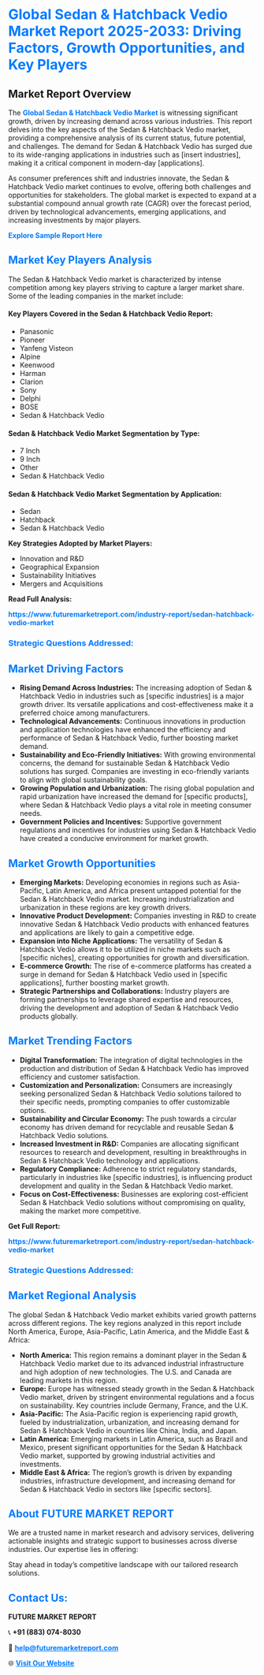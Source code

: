 <h1 style="color: #007BFF;">Global Sedan & Hatchback Vedio Market Report 2025-2033: Driving Factors, Growth Opportunities, and Key Players</h1>

<section id="overview">
<h2>Market Report Overview</h2>
<p>The <a href="https://www.futuremarketreport.com/industry-report/sedan-hatchback-vedio-market" style="color: #007BFF; text-decoration: none;"><strong>Global Sedan & Hatchback Vedio Market</strong></a> is witnessing significant growth, driven by increasing demand across various industries. This report delves into the key aspects of the Sedan & Hatchback Vedio market, providing a comprehensive analysis of its current status, future potential, and challenges. The demand for Sedan & Hatchback Vedio has surged due to its wide-ranging applications in industries such as [insert industries], making it a critical component in modern-day [applications].</p>
<p>As consumer preferences shift and industries innovate, the Sedan & Hatchback Vedio market continues to evolve, offering both challenges and opportunities for stakeholders. The global market is expected to expand at a substantial compound annual growth rate (CAGR) over the forecast period, driven by technological advancements, emerging applications, and increasing investments by major players.</p>
</section>

<section id="overview">
<p><a href="https://www.futuremarketreport.com/request-sample/reportId=101145" style="color: #007BFF; text-decoration: none;"><strong>Explore Sample Report Here</strong></a></p>
</section>

<section id="key-players">
<h2 style="color: #007BFF;">Market Key Players Analysis</h2>
<p>The Sedan & Hatchback Vedio market is characterized by intense competition among key players striving to capture a larger market share. Some of the leading companies in the market include:</p>
<h4>Key Players Covered in the Sedan & Hatchback Vedio Report:</h4>
<ul><li>Panasonic</li><li>Pioneer</li><li>Yanfeng Visteon</li><li>Alpine</li><li>Keenwood</li><li>Harman</li><li>Clarion</li><li>Sony</li><li>Delphi</li><li>BOSE</li><li>Sedan &amp; Hatchback Vedio</li></ul>
<h4>Sedan & Hatchback Vedio Market Segmentation by Type:</h4>
<ul><li>7 Inch</li><li>9 Inch</li><li>Other</li><li>Sedan &amp; Hatchback Vedio</li></ul>

<h4>Sedan & Hatchback Vedio Market Segmentation by Application:</h4>
<ul><li>Sedan</li><li>Hatchback</li><li>Sedan &amp; Hatchback Vedio</li></ul>
<p><strong>Key Strategies Adopted by Market Players:</strong></p>
<ul>
<li>Innovation and R&D</li>
<li>Geographical Expansion</li>
<li>Sustainability Initiatives</li>
<li>Mergers and Acquisitions</li>
</ul>
</section>

<section>
<p><strong>Read Full Analysis: </strong></p><a href="https://www.futuremarketreport.com/industry-report/sedan-hatchback-vedio-market" style="color: #007BFF; text-decoration: none;"><strong>https://www.futuremarketreport.com/industry-report/sedan-hatchback-vedio-market</strong></a>
<h3 style="color: #007BFF;">Strategic Questions Addressed:</h3>
</section>

<section id="driving-factors">
<h2 style="color: #007BFF;">Market Driving Factors</h2>
<ul>
<li><strong>Rising Demand Across Industries:</strong> The increasing adoption of Sedan & Hatchback Vedio in industries such as [specific industries] is a major growth driver. Its versatile applications and cost-effectiveness make it a preferred choice among manufacturers.</li>
<li><strong>Technological Advancements:</strong> Continuous innovations in production and application technologies have enhanced the efficiency and performance of Sedan & Hatchback Vedio, further boosting market demand.</li>
<li><strong>Sustainability and Eco-Friendly Initiatives:</strong> With growing environmental concerns, the demand for sustainable Sedan & Hatchback Vedio solutions has surged. Companies are investing in eco-friendly variants to align with global sustainability goals.</li>
<li><strong>Growing Population and Urbanization:</strong> The rising global population and rapid urbanization have increased the demand for [specific products], where Sedan & Hatchback Vedio plays a vital role in meeting consumer needs.</li>
<li><strong>Government Policies and Incentives:</strong> Supportive government regulations and incentives for industries using Sedan & Hatchback Vedio have created a conducive environment for market growth.</li>
</ul>
</section>

<section id="growth-opportunities">
<h2 style="color: #007BFF;">Market Growth Opportunities</h2>
<ul>
<li><strong>Emerging Markets:</strong> Developing economies in regions such as Asia-Pacific, Latin America, and Africa present untapped potential for the Sedan & Hatchback Vedio market. Increasing industrialization and urbanization in these regions are key growth drivers.</li>
<li><strong>Innovative Product Development:</strong> Companies investing in R&D to create innovative Sedan & Hatchback Vedio products with enhanced features and applications are likely to gain a competitive edge.</li>
<li><strong>Expansion into Niche Applications:</strong> The versatility of Sedan & Hatchback Vedio allows it to be utilized in niche markets such as [specific niches], creating opportunities for growth and diversification.</li>
<li><strong>E-commerce Growth:</strong> The rise of e-commerce platforms has created a surge in demand for Sedan & Hatchback Vedio used in [specific applications], further boosting market growth.</li>
<li><strong>Strategic Partnerships and Collaborations:</strong> Industry players are forming partnerships to leverage shared expertise and resources, driving the development and adoption of Sedan & Hatchback Vedio products globally.</li>
</ul>
</section>

<section id="trending-factors">
<h2 style="color: #007BFF;">Market Trending Factors</h2>
<ul>
<li><strong>Digital Transformation:</strong> The integration of digital technologies in the production and distribution of Sedan & Hatchback Vedio has improved efficiency and customer satisfaction.</li>
<li><strong>Customization and Personalization:</strong> Consumers are increasingly seeking personalized Sedan & Hatchback Vedio solutions tailored to their specific needs, prompting companies to offer customizable options.</li>
<li><strong>Sustainability and Circular Economy:</strong> The push towards a circular economy has driven demand for recyclable and reusable Sedan & Hatchback Vedio solutions.</li>
<li><strong>Increased Investment in R&D:</strong> Companies are allocating significant resources to research and development, resulting in breakthroughs in Sedan & Hatchback Vedio technology and applications.</li>
<li><strong>Regulatory Compliance:</strong> Adherence to strict regulatory standards, particularly in industries like [specific industries], is influencing product development and quality in the Sedan & Hatchback Vedio market.</li>
<li><strong>Focus on Cost-Effectiveness:</strong> Businesses are exploring cost-efficient Sedan & Hatchback Vedio solutions without compromising on quality, making the market more competitive.</li>
</ul>
</section>

<section>
<p><strong>Get Full Report: </strong></p><a href="https://www.futuremarketreport.com/industry-report/sedan-hatchback-vedio-market" style="color: #007BFF; text-decoration: none;"><strong>https://www.futuremarketreport.com/industry-report/sedan-hatchback-vedio-market</strong></a>
<h3 style="color: #007BFF;">Strategic Questions Addressed:</h3>
</section>


<section id="regional-analysis">
<h2 style="color: #007BFF;">Market Regional Analysis</h2>
<p>The global Sedan & Hatchback Vedio market exhibits varied growth patterns across different regions. The key regions analyzed in this report include North America, Europe, Asia-Pacific, Latin America, and the Middle East & Africa:</p>
<ul>
<li><strong>North America:</strong> This region remains a dominant player in the Sedan & Hatchback Vedio market due to its advanced industrial infrastructure and high adoption of new technologies. The U.S. and Canada are leading markets in this region.</li>
<li><strong>Europe:</strong> Europe has witnessed steady growth in the Sedan & Hatchback Vedio market, driven by stringent environmental regulations and a focus on sustainability. Key countries include Germany, France, and the U.K.</li>
<li><strong>Asia-Pacific:</strong> The Asia-Pacific region is experiencing rapid growth, fueled by industrialization, urbanization, and increasing demand for Sedan & Hatchback Vedio in countries like China, India, and Japan.</li>
<li><strong>Latin America:</strong> Emerging markets in Latin America, such as Brazil and Mexico, present significant opportunities for the Sedan & Hatchback Vedio market, supported by growing industrial activities and investments.</li>
<li><strong>Middle East & Africa:</strong> The region’s growth is driven by expanding industries, infrastructure development, and increasing demand for Sedan & Hatchback Vedio in sectors like [specific sectors].</li>
</ul>
</section>

<footer>
<h2 style="color: #007BFF;">About FUTURE MARKET REPORT</h2>
<p>We are a trusted name in market research and advisory services, delivering actionable insights and strategic support to businesses across diverse industries. Our expertise lies in offering:</p>

<p>Stay ahead in today’s competitive landscape with our tailored research solutions.</p>

<h2 style="color: #007BFF;">Contact Us:</h2>
<p><strong>FUTURE MARKET REPORT</strong></p>
<p>📞 <strong>+91 (883) 074-8030</strong></p>
<p>📧 <strong><a href="mailto:help@futuremarketreport.com" style="color: #007BFF;">help@futuremarketreport.com</a></strong></p>
<p>🌐 <strong><a href="https://www.futuremarketreport.com/" style="color: #007BFF;">Visit Our Website</a></strong></p>
</footer>
